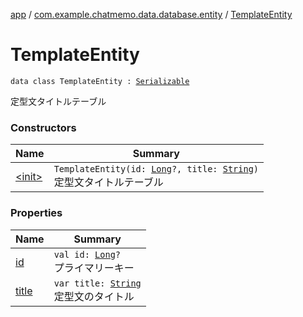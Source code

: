 [app](../../index.md) / [com.example.chatmemo.data.database.entity](../index.md) / [TemplateEntity](./index.md)

# TemplateEntity

`data class TemplateEntity : `[`Serializable`](https://developer.android.com/reference/java/io/Serializable.html)

定型文タイトルテーブル

### Constructors

| Name | Summary |
|---|---|
| [&lt;init&gt;](-init-.md) | `TemplateEntity(id: `[`Long`](https://kotlinlang.org/api/latest/jvm/stdlib/kotlin/-long/index.html)`?, title: `[`String`](https://kotlinlang.org/api/latest/jvm/stdlib/kotlin/-string/index.html)`)`<br>定型文タイトルテーブル |

### Properties

| Name | Summary |
|---|---|
| [id](id.md) | `val id: `[`Long`](https://kotlinlang.org/api/latest/jvm/stdlib/kotlin/-long/index.html)`?`<br>プライマリーキー |
| [title](title.md) | `var title: `[`String`](https://kotlinlang.org/api/latest/jvm/stdlib/kotlin/-string/index.html)<br>定型文のタイトル |
